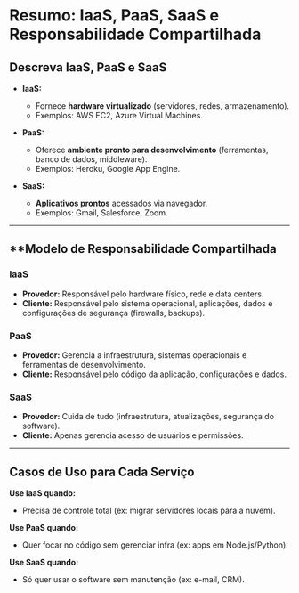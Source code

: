 # Resumo: IaaS, PaaS, SaaS e Responsabilidade Compartilhada  

## **Descreva IaaS, PaaS e SaaS**  

- **IaaS:**  
  - Fornece **hardware virtualizado** (servidores, redes, armazenamento).  
  - Exemplos: AWS EC2, Azure Virtual Machines.  

- **PaaS:**  
  - Oferece **ambiente pronto para desenvolvimento** (ferramentas, banco de dados, middleware).  
  - Exemplos: Heroku, Google App Engine.  

- **SaaS:**  
  - **Aplicativos prontos** acessados via navegador.  
  - Exemplos: Gmail, Salesforce, Zoom.  

---

## **Modelo de Responsabilidade Compartilhada  

### **IaaS**  
- **Provedor:** Responsável pelo hardware físico, rede e data centers.  
- **Cliente:** Responsável pelo sistema operacional, aplicações, dados e configurações de segurança (firewalls, backups).  

### **PaaS**  
- **Provedor:** Gerencia a infraestrutura, sistemas operacionais e ferramentas de desenvolvimento.  
- **Cliente:** Responsável pelo código da aplicação, configurações e dados.  

### **SaaS**  
- **Provedor:** Cuida de tudo (infraestrutura, atualizações, segurança do software).  
- **Cliente:** Apenas gerencia acesso de usuários e permissões.  

---

## **Casos de Uso para Cada Serviço**  

**Use IaaS quando:**  
- Precisa de controle total (ex: migrar servidores locais para a nuvem).  

**Use PaaS quando:**  
- Quer focar no código sem gerenciar infra (ex: apps em Node.js/Python).  

**Use SaaS quando:**  
- Só quer usar o software sem manutenção (ex: e-mail, CRM).  
